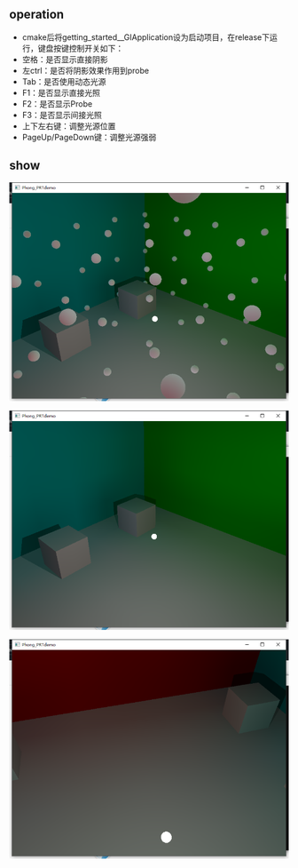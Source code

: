 ## operation
- cmake后将getting_started__GIApplication设为启动项目，在release下运行，键盘按键控制开关如下：
- 空格：是否显示直接阴影
- 左ctrl：是否将阴影效果作用到probe
- Tab：是否使用动态光源
- F1：是否显示直接光照
- F2：是否显示Probe
- F3：是否显示间接光照
- 上下左右键：调整光源位置
- PageUp/PageDown键：调整光源强弱

## show

![image](https://github.com/clojur/PRT_Test/blob/main/ssImage/1.png)

![image](https://github.com/clojur/PRT_Test/blob/main/ssImage/2.png)

![image](https://github.com/clojur/PRT_Test/blob/main/ssImage/3.png)
